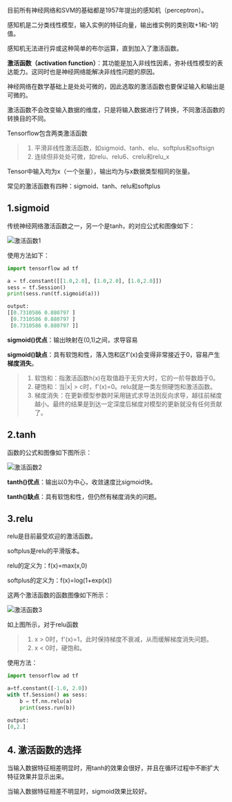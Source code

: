 目前所有神经网络和SVM的基础都是1957年提出的感知机（perceptron）。

感知机是二分类线性模型，输入实例的特征向量，输出维实例的类别取+1和-1的值。

感知机无法进行异或这种简单的布尔运算，直到加入了激活函数。

**激活函数（activation function）**：其功能是加入非线性因素，弥补线性模型的表达能力。这同时也是神经网络能解决非线性问题的原因。

神经网络在数学基础上是处处可微的，因此选取的激活函数也要保证输入和输出是可微的。

激活函数不会改变输入数据的维度，只是将输入数据进行了转换，不同激活函数的转换目的不同。

Tensorflow包含两类激活函数

> 1. 平滑非线性激活函数，如sigmoid、tanh、elu、softplus和softsign
> 2. 连续但非处处可微，如relu、relu6、crelu和relu_x

Tensor中输入均为x（一个张量），输出均为与x数据类型相同的张量。

常见的激活函数有四种：sigmoid、tanh、relu和softplus

## 1.sigmoid
传统神经网络激活函数之一，另一个是tanh，的对应公式和图像如下：

![激活函数1]()

使用方法如下：
```py
import tensorflow ad tf

a = tf.constant([[1.0,2.0], [1.0,2.0], [1.0,2.0]])
sess = tf.Session()
print(sess.run(tf.sigmoid(a)))

output:
[[0.7310586 0.880797 ]
 [0.7310586 0.880797 ]
 [0.7310586 0.880797 ]]
```

**sigmoid()优点**：输出映射在(0,1)之间，求导容易

**sigmoid()缺点**：具有软饱和性，落入饱和区f'(x)会变得非常接近于0，容易产生**梯度消失**。

> 1. 软饱和：指激活函数h(x)在取值趋于无穷大时，它的一阶导数趋于0。
> 2. 硬饱和：当|x| > c时，f'(x)=0。relu就是一类左侧硬饱和激活函数。
> 3. 梯度消失：在更新模型参数时采用链式求导法则反向求导，越往前梯度越小。最终的结果是到达一定深度后梯度对模型的更新就没有任何贡献了。

## 2.tanh
函数的公式和图像如下图所示：

![激活函数2]()

**tanth()优点**：输出以0为中心，收敛速度比sigmoid快。

**tanth()缺点**：具有软饱和性，但仍然有梯度消失的问题。

## 3.relu
relu是目前最受欢迎的激活函数。

softplus是relu的平滑版本。

relu的定义为：f(x)=max(x,0)

softplus的定义为：f(x)=log(1+exp(x))

这两个激活函数的函数图像如下所示：

![激活函数3]()

如上图所示，对于relu函数
> 1. x > 0时，f'(x)=1，此时保持梯度不衰减，从而缓解梯度消失问题。
> 2. x < 0时，硬饱和。

使用方法：
```py
import tensorflow ad tf

a=tf.constant([-1.0, 2.0])
with tf.Session() as sess:
	b = tf.nn.relu(a)
	print(sess.run(b))

output:
[0,2.]
```

## 4. 激活函数的选择
当输入数据特征相差明显时，用tanh的效果会很好，并且在循环过程中不断扩大特征效果并显示出来。

当输入数据特征相差不明显时，sigmoid效果比较好。



